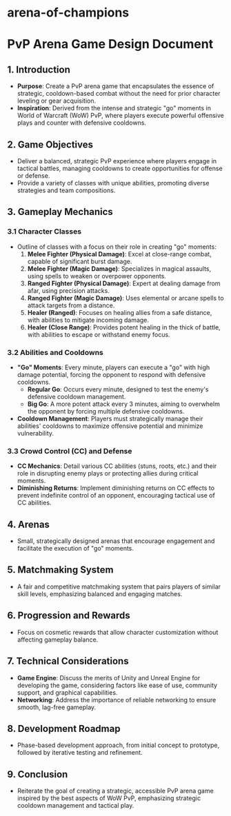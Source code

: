 # arena-of-champions
# PvP Arena Game Design Document

## 1. Introduction
- **Purpose**: Create a PvP arena game that encapsulates the essence of strategic, cooldown-based combat without the need for prior character leveling or gear acquisition.
- **Inspiration**: Derived from the intense and strategic "go" moments in World of Warcraft (WoW) PvP, where players execute powerful offensive plays and counter with defensive cooldowns.

## 2. Game Objectives
- Deliver a balanced, strategic PvP experience where players engage in tactical battles, managing cooldowns to create opportunities for offense or defense.
- Provide a variety of classes with unique abilities, promoting diverse strategies and team compositions.

## 3. Gameplay Mechanics

### 3.1 Character Classes
- Outline of classes with a focus on their role in creating "go" moments:
  1. **Melee Fighter (Physical Damage)**: Excel at close-range combat, capable of significant burst damage.
  2. **Melee Fighter (Magic Damage)**: Specializes in magical assaults, using spells to weaken or overpower opponents.
  3. **Ranged Fighter (Physical Damage)**: Expert at dealing damage from afar, using precision attacks.
  4. **Ranged Fighter (Magic Damage)**: Uses elemental or arcane spells to attack targets from a distance.
  5. **Healer (Ranged)**: Focuses on healing allies from a safe distance, with abilities to mitigate incoming damage.
  6. **Healer (Close Range)**: Provides potent healing in the thick of battle, with abilities to escape or withstand enemy focus.

### 3.2 Abilities and Cooldowns
- **"Go" Moments**: Every minute, players can execute a "go" with high damage potential, forcing the opponent to respond with defensive cooldowns.
  - **Regular Go**: Occurs every minute, designed to test the enemy's defensive cooldown management.
  - **Big Go**: A more potent attack every 3 minutes, aiming to overwhelm the opponent by forcing multiple defensive cooldowns.
- **Cooldown Management**: Players must strategically manage their abilities' cooldowns to maximize offensive potential and minimize vulnerability.

### 3.3 Crowd Control (CC) and Defense
- **CC Mechanics**: Detail various CC abilities (stuns, roots, etc.) and their role in disrupting enemy plays or protecting allies during critical moments.
- **Diminishing Returns**: Implement diminishing returns on CC effects to prevent indefinite control of an opponent, encouraging tactical use of CC abilities.

## 4. Arenas
- Small, strategically designed arenas that encourage engagement and facilitate the execution of "go" moments.

## 5. Matchmaking System
- A fair and competitive matchmaking system that pairs players of similar skill levels, emphasizing balanced and engaging matches.

## 6. Progression and Rewards
- Focus on cosmetic rewards that allow character customization without affecting gameplay balance.

## 7. Technical Considerations
- **Game Engine**: Discuss the merits of Unity and Unreal Engine for developing the game, considering factors like ease of use, community support, and graphical capabilities.
- **Networking**: Address the importance of reliable networking to ensure smooth, lag-free gameplay.

## 8. Development Roadmap
- Phase-based development approach, from initial concept to prototype, followed by iterative testing and refinement.

## 9. Conclusion
- Reiterate the goal of creating a strategic, accessible PvP arena game inspired by the best aspects of WoW PvP, emphasizing strategic cooldown management and tactical play.
